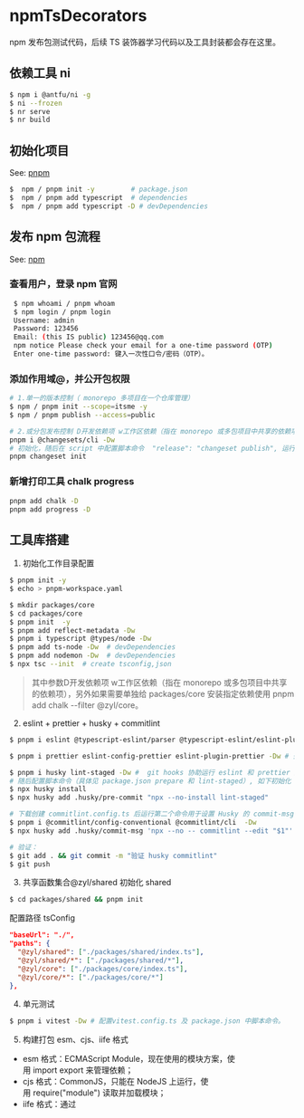 # npmTsDecorators

npm 发布包测试代码，后续 TS 装饰器学习代码以及工具封装都会存在这里。

## 依赖工具 ni

```sh
$ npm i @antfu/ni -g
$ ni --frozen
$ nr serve
$ nr build
```

## 初始化项目

See: [pnpm](https://pnpm.io/zh/pnpm-cli)

```bash
$  npm / pnpm init -y         # package.json
$  npm / pnpm add typescript  # dependencies
$  npm / pnpm add typescript -D # devDependencies
```

## 发布 npm 包流程

See: [npm](https://www.npmjs.com/)

### 查看用户，登录 npm 官网

```bash
 $ npm whoami / pnpm whoam
 $ npm login / pnpm login
 Username: admin
 Password: 123456
 Email: (this IS public) 123456@qq.com
 npm notice Please check your email for a one-time password (OTP)
 Enter one-time password: 键入一次性口令/密码（OTP）。
```

### 添加作用域@，并公开包权限

```bash
# 1.单一的版本控制（ monorepo 多项目在一个仓库管理）
$ npm / pnpm init --scope=itsme -y
$ npm / pnpm publish --access=public

# 2.或分包发布控制 D开发依赖项 w工作区依赖（指在 monorepo 或多包项目中共享的依赖项）
pnpm i @changesets/cli -Dw
# 初始化，随后在 script 中配置脚本命令  "release": "changeset publish", 运行发布。
pnpm changeset init

```

### 新增打印工具 chalk progress

```bash
pnpm add chalk -D
pnpm add progress -D
```

## 工具库搭建

1. 初始化工作目录配置

```bash
$ pnpm init -y
$ echo > pnpm-workspace.yaml

$ mkdir packages/core
$ cd packages/core
$ pnpm init  -y
$ pnpm add reflect-metadata -Dw
$ pnpm i typescript @types/node -Dw
$ pnpm add ts-node -Dw  # devDependencies
$ pnpm add nodemon -Dw  # devDependencies
$ npx tsc --init  # create tsconfig,json
```

> 其中参数D开发依赖项 w工作区依赖（指在 monorepo 或多包项目中共享的依赖项），另外如果需要单独给 packages/core 安装指定依赖使用 pnpm add chalk --filter @zyl/core。

2. eslint + prettier + husky + commitlint

```bash
$ pnpm i eslint @typescript-eslint/parser @typescript-eslint/eslint-plugin -Dw  # 去配置脚本命令和检查的规则。

$ pnpm i prettier eslint-config-prettier eslint-plugin-prettier -Dw # 去配置脚本命令  "format": "prettier --write --cache ." .表示当前目录所有文件， cache 只有修改过的文件或新添加的文件会被重新格式化。

$ pnpm i husky lint-staged -Dw #  git hooks 协助运行 eslint 和 prettier 进行校验。
# 随后配置脚本命令（具体见 package.json prepare 和 lint-staged）, 如下初始化 husky。
$ npx husky install
$ npx husky add .husky/pre-commit "npx --no-install lint-staged"

# 下载创建 commitlint.config.ts 后运行第二个命令用于设置 Husky 的 commit-msg 钩子的命令。
$ pnpm i @commitlint/config-conventional @commitlint/cli  -Dw
$ npx husky add .husky/commit-msg 'npx --no -- commitlint --edit "$1"'

# 验证：
$ git add . && git commit -m "验证 husky commitlint"
$ git push
```

3. 共享函数集合@zyl/shared
   初始化 shared

```bash
$ cd packages/shared && pnpm init
```

配置路径 tsConfig

```json
"baseUrl": "./",
"paths": {
  "@zyl/shared": ["./packages/shared/index.ts"],
  "@zyl/shared/*": ["./packages/shared/*"],
  "@zyl/core": ["./packages/core/index.ts"],
  "@zyl/core/*": ["./packages/core/*"]
},
```

4. 单元测试

```bash
$ pnpm i vitest -Dw # 配置vitest.config.ts 及 package.json 中脚本命令。
```

5. 构建打包
   esm、cjs、iife 格式

- esm 格式：ECMAScript Module，现在使用的模块方案，使用 import export 来管理依赖；
- cjs 格式：CommonJS，只能在 NodeJS 上运行，使用 require("module") 读取并加载模块；
- iife 格式：通过 <script> 标签引入的自执行函数；

```bash
$ pnpm add tsup -Dw # 使用 tsup.config 处理 （用于打包 TypeScript 项目的工具）
```
